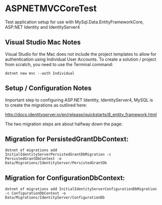 # ASPNETMVCCoreTest
Test application setup for use with MySql.Data.EntityFrameworkCore, ASP.NET Identity and IdentityServer4

## Visual Studio Mac Notes

Visual Studio for the Mac does not include the project templates to allow for authentication using Individual User Accounts. 
To create a solution / project from scratch, you need to use the Terminal command:

```dotnet new mvc --auth Individual```

## Setup / Configuration Notes

Important step to configuring ASP.NET Identity, IdentityServer4, MySQL is to create the migrations as outlined here:

http://docs.identityserver.io/en/release/quickstarts/8_entity_framework.html

The two migration steps are about halfway down the page:

## Migration for PersistedGrantDbContext:

```dotnet ef migrations add InitialIdentityServerPersistedGrantDbMigration -c PersistedGrantDbContext -o Data/Migrations/IdentityServer/PersistedGrantDb```

## Migration for ConfigurationDbContext:

```dotnet ef migrations add InitialIdentityServerConfigurationDbMigration -c ConfigurationDbContext -o Data/Migrations/IdentityServer/ConfigurationDb```


